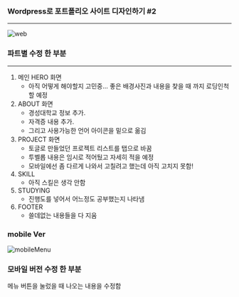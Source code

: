 ### Wordpress로 포트폴리오 사이트 디자인하기 #2
____

![web](https://github.com/Jinsu404/ecole2023/assets/137613256/1ec1ca43-19b6-4213-9b38-e0aff7083e06)


### 파트별 수정 한 부분
___
1. 메인 HERO 화면
   - 아직 어떻게 해야할지 고민중... 좋은 배경사진과 내용을 찾을 때 까지 로딩인척 할 예정<br>
2. ABOUT 화면 <br>
   - 경성대학교 정보 추가.<br>
   - 자격증 내용 추가.<br>
   - 그리고 사용가능한 언어 아이콘을 밑으로 옮김 <br>
3. PROJECT 화면 <br>
   - 토글로 만들었던 프로젝트 리스트를 탭으로 바꿈 <br>
   - 투벨롭 내용은 임시로 적어뒀고 자세히 적을 예정 <br>
   - 모바일에선 좀 다르게 나와서 고칠려고 했는데 아직 고치지 못함! <br>
4. SKILL <br>
   - 아직 스킬은 생각 안함 <br>
6. STUDYING <br>
   - 진행도를 넣어서 어느정도 공부했는지 나타냄 <br>
7. FOOTER <br>
   - 쓸데없는 내용들을 다 지움 

### mobile Ver <br>

![mobileMenu](https://github.com/Jinsu404/ecole2023/assets/137613256/1de0bed2-5443-4e01-8543-3a71b3426a2d)
### 모바일 버전 수정 한 부분 <br>
메뉴 버튼을 눌렀을 때 나오는 내용을 수정함 <br>



